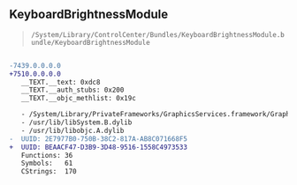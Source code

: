 ## KeyboardBrightnessModule

> `/System/Library/ControlCenter/Bundles/KeyboardBrightnessModule.bundle/KeyboardBrightnessModule`

```diff

-7439.0.0.0.0
+7510.0.0.0.0
   __TEXT.__text: 0xdc8
   __TEXT.__auth_stubs: 0x200
   __TEXT.__objc_methlist: 0x19c

   - /System/Library/PrivateFrameworks/GraphicsServices.framework/GraphicsServices
   - /usr/lib/libSystem.B.dylib
   - /usr/lib/libobjc.A.dylib
-  UUID: 2E7977B0-750B-38C2-817A-AB8C071668F5
+  UUID: BEAACF47-D3B9-3D48-9516-1558C4973533
   Functions: 36
   Symbols:   61
   CStrings:  170

```
